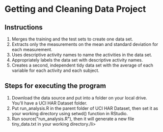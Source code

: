 # Getting and Cleaning Data Project

## Instructions

<ol>
  <li>Merges the training and the test sets to create one data set.</li>
  <li>Extracts only the measurements on the mean and standard deviation for each measurement.</li>
  <li>Uses descriptive activity names to name the activities in the data set.</li>
  <li>Appropriately labels the data set with descriptive activity names.</li>
  <li>Creates a second, independent tidy data set with the average of each variable for each activity and each subject.</li>
</ol>

## Steps for executing the program

<ol>
  <li>Download the data source and put into a folder on your local drive. You'll have a UCI HAR Dataset  folder.</li>
  <li>Put run_analysis.R in the parent folder of UCI HAR Dataset, then set it as your working directory using setwd() function in RStudio.</li>
  <li>Run source("run_analysis.R"), then it will generate a new file tiny_data.txt in your working directory./li>
</ol>
